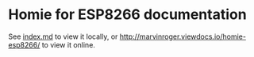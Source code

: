 Homie for ESP8266 documentation
===============================

See [index.md](index.md) to view it locally, or http://marvinroger.viewdocs.io/homie-esp8266/ to view it online.
